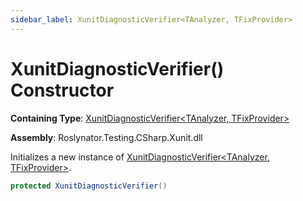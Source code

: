 ```yaml
---
sidebar_label: XunitDiagnosticVerifier<TAnalyzer, TFixProvider>
---
```


# XunitDiagnosticVerifier\(\) Constructor

**Containing Type**: [XunitDiagnosticVerifier&lt;TAnalyzer, TFixProvider&gt;](../index.md)

**Assembly**: Roslynator\.Testing\.CSharp\.Xunit\.dll

  
Initializes a new instance of [XunitDiagnosticVerifier&lt;TAnalyzer, TFixProvider&gt;](../index.md)\.

```csharp
protected XunitDiagnosticVerifier()
```

